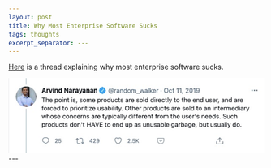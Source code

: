 ```yaml
---
layout: post
title: Why Most Enterprise Software Sucks
tags: thoughts
excerpt_separator: ---
---
```


[Here](https://twitter.com/random_walker/status/1182636525487562752) is a thread explaining why most enterprise software sucks. 

<div class="random centered">
  <a target="_blank" href="https://twitter.com/random_walker/status/1182636525487562752">
    <img src="/images/random/enterprise.jpg" alt="Why Enterprise Software Sucks">
  </a>
</div>
---
